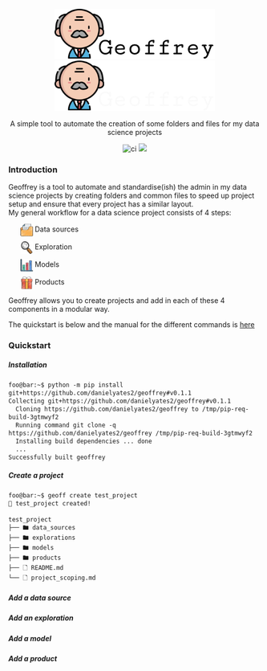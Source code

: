 <p align="center">
    <img src="docs/src/static/images/geoffrey-logo.png#gh-light-mode-only">
    <img src="docs/src/static/images/geoffrey-logo-dark.png#gh-dark-mode-only">
</p>
<p align="center">
A simple tool to automate the creation of some folders and files for my
data science projects
</p>

<p align="center">
    <img src="https://github.com/danielyates2/geoffrey/actions/workflows/ci.yml/badge.svg" alt="ci">
    <a href="https://codecov.io/gh/stats-student/geoffrey" > 
        <img src="https://codecov.io/gh/stats-student/geoffrey/branch/main/graph/badge.svg?token=ZFU8ZYE9HG"/> 
    </a>
</p>

<h3>Introduction</h3>
Geoffrey is a tool to automate and standardise(ish) the admin in my data science projects by creating folders and common files to speed up project setup and ensure that every project has a similar layout.
<br>
My general workflow for a data science project consists of 4 steps:
  
<ul style="list-style: none;">
  <li style="margin-bottom: 10px;">
    <img src="docs/src/static/images/folder.png" height="25px" width="25px" style="vertical-align: middle;">  Data sources 
  </li>
  <li style="margin-bottom: 10px;">
    <img src="docs/src/static/images/magnifying-glass.png" height="25px" width="25px" style="vertical-align: middle;"> Exploration
  </li>
  <li style="margin-bottom: 10px;">
    <img src="docs/src/static/images/bar-chart.png" height="25px" width="25px" style="vertical-align: middle;"> Models
  </li>
  <li>
    <img src="docs/src/static/images/gift-box.png" height="25px" width="25px" style="vertical-align: middle;"> Products
  </li>
</ul>

Geoffrey allows you to create projects and add in each of these 4 components in a modular way.

The quickstart is below and the manual for the different commands is <a href="docs/src/geoff.md">here</a>

<h3>Quickstart</h3>
<h5>Installation</h5>

```shell
foo@bar:~$ python -m pip install git+https://github.com/danielyates2/geoffrey#v0.1.1
Collecting git+https://github.com/danielyates2/geoffrey#v0.1.1
  Cloning https://github.com/danielyates2/geoffrey to /tmp/pip-req-build-3gtmwyf2
  Running command git clone -q https://github.com/danielyates2/geoffrey /tmp/pip-req-build-3gtmwyf2
  Installing build dependencies ... done
  ...
Successfully built geoffrey
```

<h5>Create a project</h5>

```shell
foo@bar:~$ geoff create test_project
🚀 test_project created!

test_project
├── 🖿 data_sources
├── 🖿 explorations
├── 🖿 models
├── 🖿 products
├── 🗋 README.md
└── 🗋 project_scoping.md
```

<h5>Add a data source</h5>
<h5>Add an exploration</h5>
<h5>Add a model</h5>
<h5>Add a product</h5>
